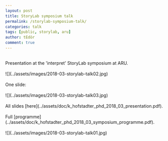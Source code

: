 ```yaml
---
layout: post
title: StoryLab symposium talk
permalink: /storylab-symposium-talk/
categories: talk
tags: [public, storylab, aru]
author: tEdör
comment: true
---
```

<br>
Presentation at the 'interpret' StoryLab symposium at ARU.
<br>
<br>
![](../assets/images/2018-03-storylab-talk02.jpg)
<br>
<br>
One slide:
<br>
<br>
![](../assets/images/2018-03-storylab-talk03.jpg)
<br>
<br>
All slides [here](../assets/doc/k_hofstadter_phd_2018_03_presentation.pdf).
<br>
<br>
Full [programme](../assets/doc/k_hofstadter_phd_2018_03_symposium_programme.pdf).
<br>
<br>
![](../assets/images/2018-03-storylab-talk01.jpg)
